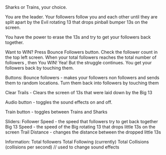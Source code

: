 Sharks or Trains, your choice.

You are the leader. Your followers follow you and each other until they are split apart by the Evil rotating 13 that drops pinball bumper 13s on the screen.

You have the power to erase the 13s and try to get your followers back together.

Want to WIN? Press Bounce Followers button. Check the follower count in the top left screen. When your total followers reaches the total number of followers , then You WIN! Yea! But the struggle continues. You get your followers back by touching them.

Buttons: Bounce followers - makes your followers non followers and sends them to random locations. Turn them back into followers by touching them

Clear Trails - Clears the screen of 13s that were laid down by the Big 13 

Audio button - toggles the sound effects on and off. 

Train button - toggles between Trains and Sharks

Sliders: Follower Speed - the speed that followers try to get back together Big 13 Speed - the speed of the Big rotating 13 that drops little 13s on the screen Trail Distance - changes the distance between the dropped little 13s

Information: Total followers Total Following (currently) Total Collisions (collisions per second) // used to change sound effects
